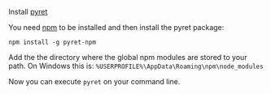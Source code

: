 Install [pyret](https://www.pyret.org/set-sail/)

You need [npm](https://www.npmjs.com/) to be installed and then install the pyret package:
```
npm install -g pyret-npm
```
Add the the directory where the global npm modules are stored to your path. On Windows this is: `%USERPROFILE%\AppData\Roaming\npm\node_modules`

Now you can execute `pyret` on your command line.